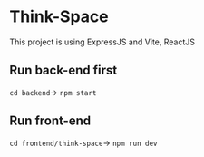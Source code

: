 # Think-Space
This project is using ExpressJS and Vite, ReactJS
## Run back-end first
```cd backend```->
```npm start```
## Run front-end
```cd frontend/think-space```->
```npm run dev```



